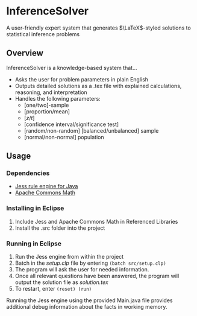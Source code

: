 # InferenceSolver
A user-friendly expert system that generates $\LaTeX$-styled solutions to statistical inference problems

## Overview

InferenceSolver is a knowledge-based system that...
- Asks the user for problem parameters in plain English
- Outputs detailed solutions as a .tex file with explained calculations, reasoning, and interpretation
- Handles the following parameters:
  - [one/two]-sample 
  - [proportion/mean] 
  - [$z$/$t$]
  - [confidence interval/significance test]
  - [random/non-random] [balanced/unbalanced] sample
  - [normal/non-normal] population


## Usage

### Dependencies
- [Jess rule engine for Java](http://alvarestech.com/temp/fuzzyjess/Jess60/Jess70b7/docs/intro.html#setup)
- [Apache Commons Math](https://commons.apache.org/proper/commons-math/)

### Installing in Eclipse
1.  Include Jess and Apache Commons Math  in Referenced Libraries
2.  Install the .src folder into the project

### Running in Eclipse
1. Run the Jess engine from within the project
2. Batch in the *setup.clp* file by entering `(batch src/setup.clp)`
3. The program will ask the user for needed information.
4. Once all relevant questions have been answered, the program will output the solution file as *solution.tex*
7.  To restart, enter `(reset) (run)`

Running the Jess engine using the provided Main.java file provides additional debug information about the facts in working memory.
